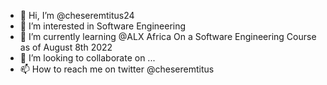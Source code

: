- 👋 Hi, I’m @cheseremtitus24
- 👀 I’m interested in Software Engineering
- 🌱 I’m currently learning @ALX Africa On a Software Engineering Course as of August 8th 2022
- 💞️ I’m looking to collaborate on ...
- 📫 How to reach me on twitter @cheseremtitus

<!---
cheseremtitus24/cheseremtitus24 is a ✨ special ✨ repository because its `README.md` (this file) appears on your GitHub profile.
You can click the Preview link to take a look at your changes.
--->
